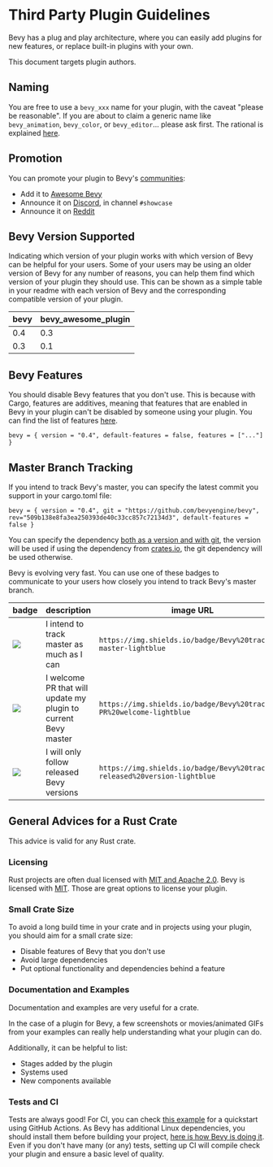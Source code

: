 # Third Party Plugin Guidelines

Bevy has a plug and play architecture, where you can easily add plugins for new features, or replace built-in plugins with your own.

This document targets plugin authors.

## Naming

You are free to use a `bevy_xxx` name for your plugin, with the caveat "please be reasonable". If you are about to claim a generic name like `bevy_animation`, `bevy_color`, or `bevy_editor`... please ask first. The rational is explained [here](https://github.com/bevyengine/bevy/discussions/1202#discussioncomment-258907).

## Promotion

You can promote your plugin to Bevy's [communities](https://github.com/bevyengine/bevy#community):

* Add it to [Awesome Bevy](https://github.com/bevyengine/awesome-bevy)
* Announce it on [Discord](https://discord.gg/gMUk5Ph), in channel `#showcase`
* Announce it on [Reddit](https://reddit.com/r/bevy)

## Bevy Version Supported

Indicating which version of your plugin works with which version of Bevy can be helpful for your users. Some of your users may be using an older version of Bevy for any number of reasons, you can help them find which version of your plugin they should use. This can be shown as a simple table in your readme with each version of Bevy and the corresponding compatible version of your plugin.

|bevy|bevy_awesome_plugin|
|---|---|
|0.4|0.3|
|0.3|0.1|

## Bevy Features

You should disable Bevy features that you don't use. This is because with Cargo, features are additives, meaning that features that are enabled in Bevy in your plugin can't be disabled by someone using your plugin. You can find the list of features [here](cargo_features.md).
```
bevy = { version = "0.4", default-features = false, features = ["..."] }
```

## Master Branch Tracking

If you intend to track Bevy's master, you can specify the latest commit you support in your cargo.toml file:
```
bevy = { version = "0.4", git = "https://github.com/bevyengine/bevy", rev="509b138e8fa3ea250393de40c33cc857c72134d3", default-features = false }
```
You can specify the dependency [both as a version and with git](https://doc.rust-lang.org/cargo/reference/specifying-dependencies.html#multiple-locations), the version will be used if using the dependency from [crates.io](https://crates.io), the git dependency will be used otherwise.

Bevy is evolving very fast. You can use one of these badges to communicate to your users how closely you intend to track Bevy's master branch.

|badge|description|image URL|
|-|-|-|
|![](https://img.shields.io/badge/Bevy%20tracking-master-lightblue)|I intend to track master as much as I can|`https://img.shields.io/badge/Bevy%20tracking-master-lightblue`|
|![](https://img.shields.io/badge/Bevy%20tracking-PR%20welcome-lightblue)|I welcome PR that will update my plugin to current Bevy master|`https://img.shields.io/badge/Bevy%20tracking-PR%20welcome-lightblue`|
|![](https://img.shields.io/badge/Bevy%20tracking-released%20version-lightblue)|I will only follow released Bevy versions|`https://img.shields.io/badge/Bevy%20tracking-released%20version-lightblue`|

## General Advices for a Rust Crate

This advice is valid for any Rust crate.

### Licensing

Rust projects are often dual licensed with [MIT and Apache 2.0](https://www.rust-lang.org/policies/licenses). Bevy is licensed with [MIT](https://github.com/bevyengine/bevy/blob/master/LICENSE). Those are great options to license your plugin.

### Small Crate Size

To avoid a long build time in your crate and in projects using your plugin, you should aim for a small crate size:

* Disable features of Bevy that you don't use
* Avoid large dependencies
* Put optional functionality and dependencies behind a feature

### Documentation and Examples

Documentation and examples are very useful for a crate.

In the case of a plugin for Bevy, a few screenshots or movies/animated GIFs from your examples can really help understanding what your plugin can do.

Additionally, it can be helpful to list:

* Stages added by the plugin
* Systems used
* New components available

### Tests and CI

Tests are always good! For CI, you can check [this example](https://github.com/actions-rs/meta/blob/master/recipes/quickstart.md) for a quickstart using GitHub Actions. As Bevy has additional Linux dependencies, you should install them before building your project, [here is how Bevy is doing it](https://github.com/bevyengine/bevy/blob/cf0e9f9968bb1bceb92a61cd773478675d35cbd6/.github/workflows/ci.yml#L39). Even if you don't have many (or any) tests, setting up CI will compile check your plugin and ensure a basic level of quality.
